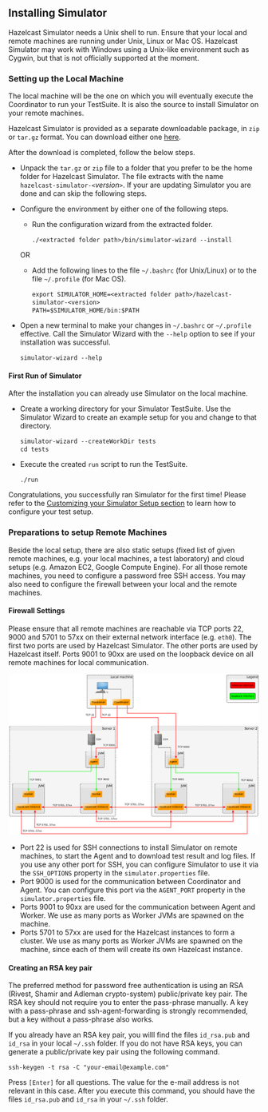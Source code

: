 
## Installing Simulator

Hazelcast Simulator needs a Unix shell to run. Ensure that your local and remote machines are running under Unix, Linux or Mac OS. Hazelcast Simulator may work with Windows using a Unix-like environment such as Cygwin, but that is not officially supported at the moment.

### Setting up the Local Machine

The local machine will be the one on which you will eventually execute the Coordinator to run your TestSuite. It is also the source to install Simulator on your remote machines.

Hazelcast Simulator is provided as a separate downloadable package, in `zip` or `tar.gz` format. You can download either one [here](http://hazelcast.org/download/#simulator).

After the download is completed, follow the below steps.

- Unpack the `tar.gz` or `zip` file to a folder that you prefer to be the home folder for Hazelcast Simulator. The file extracts with the name `hazelcast-simulator-<`*version*`>`. If your are updating Simulator you are done and can skip the following steps.

- Configure the environment by either one of the following steps.

  - Run the configuration wizard from the extracted folder.

    ```
    ./<extracted folder path>/bin/simulator-wizard --install
    ```  

  OR

  - Add the following lines to the file `~/.bashrc` (for Unix/Linux) or to the file `~/.profile` (for Mac OS).

    ```
    export SIMULATOR_HOME=<extracted folder path>/hazelcast-simulator-<version>
    PATH=$SIMULATOR_HOME/bin:$PATH
    ```

- Open a new terminal to make your changes in `~/.bashrc` or `~/.profile` effective. Call the Simulator Wizard with the `--help` option to see if your installation was successful.

  ```
  simulator-wizard --help
  ```

#### First Run of Simulator

After the installation you can already use Simulator on the local machine.

- Create a working directory for your Simulator TestSuite. Use the Simulator Wizard to create an example setup for you and change to that directory.

  ```
  simulator-wizard --createWorkDir tests
  cd tests
  ```
  
- Execute the created `run` script to run the TestSuite.

  ```
  ./run
  ```

Congratulations, you successfully ran Simulator for the first time! Please refer to the [Customizing your Simulator Setup section](#customizing-your-simulator-setup) to learn how to configure your test setup.

### Preparations to setup Remote Machines

Beside the local setup, there are also static setups (fixed list of given remote machines, e.g. your local machines, a test laboratory) and cloud setups (e.g. Amazon EC2, Google Compute Engine). For all those remote machines, you need to configure a password free SSH access. You may also need to configure the firewall between your local and the remote machines.

#### Firewall Settings

Please ensure that all remote machines are reachable via TCP ports 22, 9000 and 5701 to 57xx on their external network interface (e.g. `eth0`). The first two ports are used by Hazelcast Simulator. The other ports are used by Hazelcast itself. Ports 9001 to 90xx are used on the loopback device on all remote machines for local communication.

![](images/Network.png)

- Port 22 is used for SSH connections to install Simulator on remote machines, to start the Agent and to download test result and log files. If you use any other port for SSH, you can configure Simulator to use it via the `SSH_OPTIONS` property in the `simulator.properties` file.
- Port 9000 is used for the communication between Coordinator and Agent. You can configure this port via the `AGENT_PORT` property in the `simulator.properties` file.
- Ports 9001 to 90xx are used for the communication between Agent and Worker. We use as many ports as Worker JVMs are spawned on the machine.
- Ports 5701 to 57xx are used for the Hazelcast instances to form a cluster. We use as many ports as Worker JVMs are spawned on the machine, since each of them will create its own Hazelcast instance.

#### Creating an RSA key pair

The preferred method for password free authentication is using an RSA (Rivest, Shamir and Adleman crypto-system) public/private key pair. The RSA key should not require you to enter the pass-phrase manually. A key with a pass-phrase and ssh-agent-forwarding is strongly recommended, but a key without a pass-phrase also works.

If you already have an RSA key pair, you willl find the files `id_rsa.pub` and `id_rsa` in your local `~/.ssh` folder. If you do not have RSA keys, you can generate a public/private key pair using the following command.

```
ssh-keygen -t rsa -C "your-email@example.com"
```

Press `[Enter]` for all questions. The value for the e-mail address is not relevant in this case. After you execute this command, you should have the files `id_rsa.pub` and `id_rsa` in your `~/.ssh` folder.

